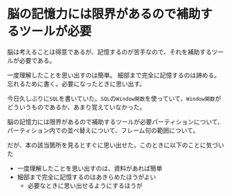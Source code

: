 # 脳の記憶力には限界があるので補助するツールが必要

脳は考えることは得意であるが、記憶するのが苦手なので、それを補助するツールが必要である。

一度理解したことを思い出すのは簡単。
細部まで完全に記憶するのは諦める。
忘れるために書く。必要になったときに思い出す。

今日久しぶりに`SQL`を書いていた。`SQL`の`Window関数`を使っていて、`Window関数`がどういうものであるか、あまり覚えていなかった。

脳の記憶力には限界があるので補助するツールが必要パーティションについて、パーティション内での並べ替えについて、フレーム句の範囲について。

だが、本の該当箇所を見るとすぐに思い出せた。このときに以下のことに気づいた

- 一度理解したことを思い出すのは、資料があれば簡単
- 細部まで完全に記憶するのはあきらめたほうがよい
  - 必要なときに思い出せるようにするほうが
